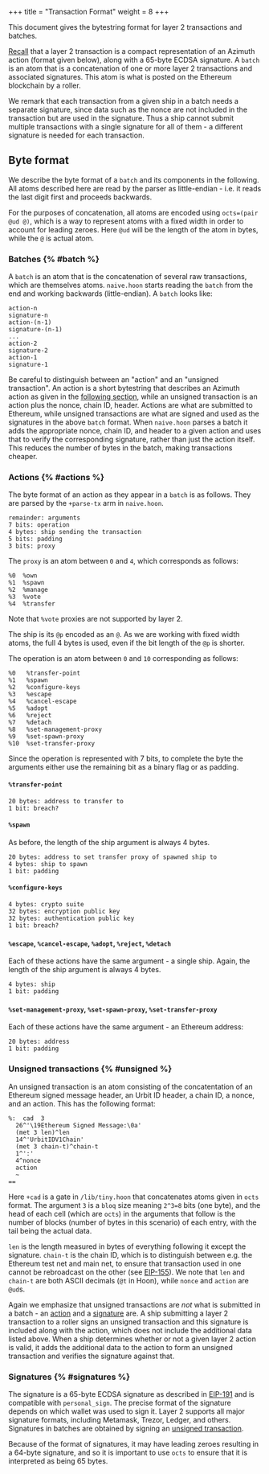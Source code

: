 +++
title = "Transaction Format"
weight = 8
+++

This document gives the bytestring format for layer 2 transactions and batches.

[Recall](/system/identity/concepts/layer2) that a layer 2 transaction is a compact
representation of an Azimuth action (format given below), along with a 65-byte
ECDSA signature. A `batch` is an atom that is a concatenation of one or more
layer 2 transactions and associated signatures. This atom is what is posted on
the Ethereum blockchain by a roller.

We remark that each transaction from a given ship in a batch needs a separate
signature, since data such as the nonce are not included in the transaction but
are used in the signature. Thus a ship cannot submit multiple transactions with
a single signature for all of them - a different signature is needed for each
transaction.

## Byte format

We describe the byte format of a `batch` and its components in the following.
All atoms described here are read by the parser as little-endian - i.e. it reads
the last digit first and proceeds backwards.

For the purposes of concatenation, all atoms are encoded using `octs=(pair @ud @)`, which is a way to represent atoms with a fixed width in order to account
for leading zeroes. Here `@ud` will be the length of the atom in bytes, while
the `@` is actual atom.

### Batches {% #batch %}

A `batch` is an atom that is the concatenation of several raw transactions,
which are themselves atoms. `naive.hoon` starts reading the `batch` from the end
and working backwards (little-endian). A `batch` looks like:

```
action-n
signature-n
action-(n-1)
signature-(n-1)
...
action-2
signature-2
action-1
signature-1
```

Be careful to distinguish between an "action" and an "unsigned transaction". An
action is a short bytestring that describes an Azimuth action as given in the
[following section](#actions), while an unsigned transaction is an action plus
the nonce, chain ID, header. Actions are what are submitted to Ethereum, while
unsigned transactions are what are signed and used as the signatures in the
above `batch` format. When `naive.hoon` parses a batch it adds the appropriate
nonce, chain ID, and header to a given action and uses that to verify the
corresponding signature, rather than just the action itself. This reduces the
number of bytes in the batch, making transactions cheaper.

### Actions {% #actions %}

The byte format of an action as they appear in a `batch` is as
follows. They are parsed by the `+parse-tx` arm in `naive.hoon`.

```
remainder: arguments
7 bits: operation
4 bytes: ship sending the transaction
5 bits: padding
3 bits: proxy
```

The `proxy` is an atom between `0` and `4`, which corresponds as follows:

```
%0  %own
%1  %spawn
%2  %manage
%3  %vote
%4  %transfer
```

Note that `%vote` proxies are not supported by layer 2.

The ship is its `@p` encoded as an `@`. As we are working with fixed width
atoms, the full 4 bytes is used, even if the bit length of the `@p` is shorter.

The operation is an atom between `0` and `10` corresponding as follows:

```
%0   %transfer-point
%1   %spawn
%2   %configure-keys
%3   %escape
%4   %cancel-escape
%5   %adopt
%6   %reject
%7   %detach
%8   %set-management-proxy
%9   %set-spawn-proxy
%10  %set-transfer-proxy
```

Since the operation is represented with 7 bits, to complete the byte the
arguments either use the remaining bit as a binary flag or as padding.

#### `%transfer-point`

```
20 bytes: address to transfer to
1 bit: breach?
```

#### `%spawn`

As before, the length of the ship argument is always 4 bytes.

```
20 bytes: address to set transfer proxy of spawned ship to
4 bytes: ship to spawn
1 bit: padding
```

#### `%configure-keys`

```
4 bytes: crypto suite
32 bytes: encryption public key
32 bytes: authentication public key
1 bit: breach?
```

#### `%escape`, `%cancel-escape`, `%adopt`, `%reject`, `%detach`

Each of these actions have the same argument - a single ship. Again, the length
of the ship argument is always 4 bytes.

```
4 bytes: ship
1 bit: padding
```

#### `%set-management-proxy`, `%set-spawn-proxy`, `%set-transfer-proxy`

Each of these actions have the same argument - an Ethereum address:

```
20 bytes: address
1 bit: padding
```

### Unsigned transactions {% #unsigned %}

An unsigned transaction is an atom consisting of the concatentation of an Ethereum signed
message header, an Urbit ID header, a chain ID, a nonce, and an action. This has the following format:

```hoon
%:  cad  3
  26^'\19Ethereum Signed Message:\0a'
  (met 3 len)^len
  14^'UrbitIDV1Chain'
  (met 3 chain-t)^chain-t
  1^':'
  4^nonce
  action
  ~
==
```

Here `+cad` is a gate in `/lib/tiny.hoon` that concatenates atoms given in `octs` format. The
argument `3` is a `bloq` size meaning `2^3=8` bits (one byte), and the head of
each cell (which are `octs`) in the arguments that follow is the number of blocks (number of bytes
in this scenario) of each entry, with the tail being the actual data.

`len` is the length measured in bytes of everything following it except the
signature. `chain-t` is the chain ID, which is to distinguish between e.g. the
Ethereum test net and main net, to ensure that transaction used in one cannot be
rebroadcast on the other (see
[EIP-155](https://eips.ethereum.org/EIPS/eip-155)). We note that `len` and
`chain-t` are both ASCII decimals (`@t` in Hoon), while `nonce` and `action` are
`@ud`s.

Again we emphasize that unsigned transactions are _not_ what is submitted in a
batch - an [action](#actions) and a [signature](#signatures) are. A ship
submitting a layer 2 transaction to a roller signs an unsigned transaction and
this signature is included along with the action, which does not include the
additional data listed above. When a ship determines whether or not a given
layer 2 action is valid, it adds the additional data to the action to form an
unsigned transaction and verifies the signature against that.

### Signatures {% #signatures %}

The signature is a 65-byte ECDSA signature as described in
[EIP-191](https://eips.ethereum.org/EIPS/eip-191) and is compatible with
`personal_sign`. The precise format of the signature depends on which wallet was
used to sign it. Layer 2 supports all major signature formats, including
Metamask, Trezor, Ledger, and others. Signatures in batches are obtained by signing
an [unsigned transaction](#unsigned).

Because of the format of signatures, it may have leading zeroes resulting in a
64-byte signature, and so it is important to use `octs` to ensure that it is
interpreted as being 65 bytes.
